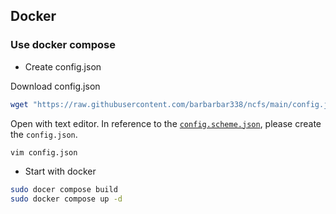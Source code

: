 ## Docker

### Use docker compose

- Create config.json

Download config.json

```bash
wget "https://raw.githubusercontent.com/barbarbar338/ncfs/main/config.json"
```

Open with text editor.
In reference to the [`config.scheme.json`](https://github.com/barbarbar338/ncfs/blob/main/config.schema.json), please create the `config.json`.

```bash
vim config.json
```

- Start with docker

```bash
sudo docer compose build
sudo docker compose up -d
```
